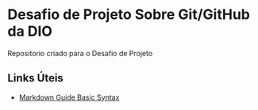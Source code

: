 # Desafio de Projeto Sobre Git/GitHub da DIO
Repositorio criado para o Desafio de Projeto

## Links Úteis
- [Markdown Guide Basic Syntax](https://www.markdownguide.org/basic-syntax/)

